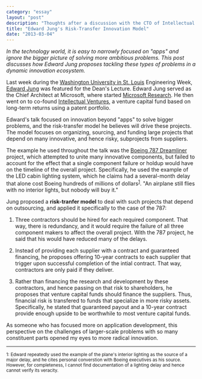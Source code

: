 ```yaml
---
category: "essay"
layout: "post"
description: "Thoughts after a discussion with the CTO of Intellectual Ventures"
title: "Edward Jung's Risk-Transfer Innovation Model"
date: "2013-03-04"
---
```

*In the technology world, it is easy to narrowly focused on "apps" and ignore the bigger picture of solving more ambitious problems. This post discusses how Edward Jung proposes tackling these types of problems in a dynamic innovation ecosystem.*

Last week during the [Washington University in St. Louis](http://wustl.edu) Engineering Week, [Edward Jung](http://www.intellectualventures.com/index.php/about/leadership/edward-jung) was featured for the Dean's Lecture. Edward Jung served as the Chief Architect at Microsoft, where started [Microsoft Research](http://research.microsoft.com/en-us/). He then went on to co-found [Intellectual Ventures](http://www.intellectualventures.com/), a venture capital fund based on long-term returns using a patent portfolio.

Edward's talk focused on innovation beyond "apps" to solve bigger problems, and the risk-transfer model he believes will drive these projects. The model focuses on organizing, sourcing, and funding large projects that depend on many innovative, and hence risky, subprojects from suppliers. 

The example he used throughout the talk was the [Boeing 787 Dreamliner](http://en.wikipedia.org/wiki/Boeing_787_Dreamliner) project, which attempted to unite many innovative components, but failed to account for the effect that a single component failure or holdup would have on the timeline of the overall project. Specifically, he used the example of the LED cabin lighting system, which he claims had a several-month delay that alone cost Boeing hundreds of millions of dollars<sup><a href="#1">1</a></sup>. "An airplane still flies with no interior lights, but nobody will buy it." 

Jung proposed a **risk-tranfer model** to deal with such projects that depend on outsourcing, and applied it specifically to the case of the 787:

1. Three contractors should be hired for each required component. That way, there is redundancy, and it would require the failure of all three component makers to affect the overall project. With the 787 project, he said that his would have reduced many of the delays. 

2. Instead of providing each supplier with a contract and guaranteed financing, he proposes offering 10-year contracts to each supplier that trigger upon successful completion of the intial contract. That way, contractors are only paid if they deliver. 

3. Rather than financing the research and development by these contractors, and hence passing on that risk to shareholders, he proposes that venture capital funds should finance the suppliers. Thus, financial risk is transfered to funds that specialize in more risky assets. Specifically, he stated that guaranteed payout and a 10-year contract provide enough upside to be worthwhile to most venture capital funds. 

As someone who has focused more on application development, this perspective on the challenges of larger-scale problems with so many constituent parts opened my eyes to more radical innovation. 



<hr /> 
<div id="1"><small>1: Edward repeatedly used the example of the plane's interior lighting as the source of a major delay, and he cites personal converstion with Boeing executives as his source. However, for completeness, I cannot find documentation of a lighting delay and hence cannot verify its veracity.</small></div>
